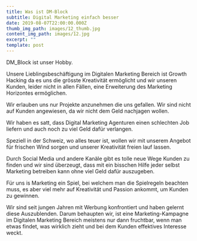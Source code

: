 ```yaml
---
title: Was ist DM-Block
subtitle: Digital Marketing einfach besser
date: 2019-08-07T22:00:00.000Z
thumb_img_path: images/12_thumb.jpg
content_img_path: images/12.jpg
excerpt: ""
template: post
---
```

DM_Block ist unser Hobby.

Unsere Lieblingsbeschäftigung im Digitalen Marketing Bereich ist Growth Hacking da es uns die grösste Kreativität ermöglicht und wir unseren Kunden, leider nicht in allen Fällen, eine Erweiterung des Marketing Horizontes ermöglichen.  

Wir erlauben uns nur Projekte anzunehmen die uns gefallen. Wir sind nicht auf Kunden angewiesen, da wir nicht dem Geld nachjagen wollen.

Wir haben es satt, dass Digital Marketing Agenturen einen schlechten Job liefern und auch noch zu viel Geld dafür verlangen.

Speziell in der Schweiz, wo alles teuer ist, wollen wir mit unserem Angebot für frischen Wind sorgen und unserer Kreativität freien lauf lassen.

Durch Social Media und andere Kanäle gibt es tolle neue Wege Kunden zu finden und wir sind überzeugt, dass mit ein bisschen Hilfe jeder selbst Marketing betreiben kann ohne viel Geld dafür auszugeben.

Für uns is Marketing ein Spiel, bei welchem man die Spielregeln beachten muss, es aber viel mehr auf Kreativität und Passion ankommt, um Kunden zu gewinnen. 

Wir sind seit jungen Jahren mit Werbung konfrontiert und haben gelernt diese Auszublenden. Darum behaupten wir, ist eine Marketing-Kampagne im Digitalen Marketing Bereich meistens nur dann fruchtbar, wenn man etwas findet, was wirklich zieht und bei dem Kunden effektives Interesse weckt. 

